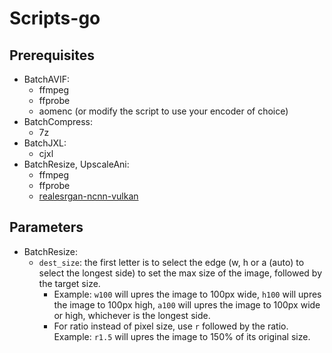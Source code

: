 # Scripts-go

## Prerequisites
- BatchAVIF:
  - ffmpeg
  - ffprobe
  - aomenc (or modify the script to use your encoder of choice)
- BatchCompress:
  - 7z
- BatchJXL:
  - cjxl
- BatchResize, UpscaleAni:
  - ffmpeg
  - ffprobe
  - [realesrgan-ncnn-vulkan](https://github.com/xinntao/Real-ESRGAN)
## Parameters

- BatchResize:
  - `dest_size`: the first letter is to select the edge (w, h or a (auto) to select the longest side) to set the max size of the image, followed by the target size.
    - Example: `w100` will upres the image to 100px wide, `h100` will upres the image to 100px high, `a100` will upres the image to 100px wide or high, whichever is the longest side.
    - For ratio instead of pixel size, use `r` followed by the ratio. Example: `r1.5` will upres the image to 150% of its original size.